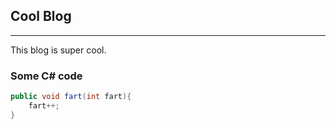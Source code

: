 ## Cool Blog
---
This blog is super cool.

### Some C# code
```c#
public void fart(int fart){
    fart++;
}

```